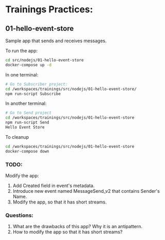# Trainings Practices:


## 01-hello-event-store
Sample app that sends and receives messages.

To run the app:
```bash
cd src/nodejs/01-hello-event-store
docker-compose up -d
```

In one terminal:
```bash
# Go to Subscriber project:
cd /workspaces/trainings/src/nodejs/01-hello-event-store/
npm run-script Subscribe
```

In another terminal:
```bash
# Go to Send project
cd /workspaces/trainings/src/nodejs/01-hello-event-store
npm run-script Send
Hello Event Store
```

To cleanup

```bash
cd /workspaces/trainings/src/nodejs/01-hello-event-store
docker-compose down
```

### TODO:

Modify the app:
1) Add Created field in event's metadata.
2) Introduce new event named MessageSend_v2 that contains Sender's Name.
3) Modify the app, so that it has short streams. 

### Questions:

1. What are the drawbacks of this app? Why it is an antipattern.
2. How to modify the app so that it has short streams?